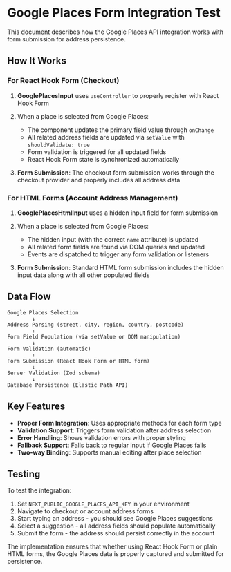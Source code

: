 # Google Places Form Integration Test

This document describes how the Google Places API integration works with form submission for address persistence.

## How It Works

### For React Hook Form (Checkout)

1. **GooglePlacesInput** uses `useController` to properly register with React Hook Form
2. When a place is selected from Google Places:
   - The component updates the primary field value through `onChange`
   - All related address fields are updated via `setValue` with `shouldValidate: true`
   - Form validation is triggered for all updated fields
   - React Hook Form state is synchronized automatically

3. **Form Submission**: The checkout form submission works through the checkout provider and properly includes all address data

### For HTML Forms (Account Address Management)

1. **GooglePlacesHtmlInput** uses a hidden input field for form submission
2. When a place is selected from Google Places:
   - The hidden input (with the correct `name` attribute) is updated
   - All related form fields are found via DOM queries and updated
   - Events are dispatched to trigger any form validation or listeners

3. **Form Submission**: Standard HTML form submission includes the hidden input data along with all other populated fields

## Data Flow

```
Google Places Selection
        ↓
Address Parsing (street, city, region, country, postcode)
        ↓
Form Field Population (via setValue or DOM manipulation)
        ↓
Form Validation (automatic)
        ↓
Form Submission (React Hook Form or HTML form)
        ↓
Server Validation (Zod schema)
        ↓
Database Persistence (Elastic Path API)
```

## Key Features

- **Proper Form Integration**: Uses appropriate methods for each form type
- **Validation Support**: Triggers form validation after address selection
- **Error Handling**: Shows validation errors with proper styling
- **Fallback Support**: Falls back to regular input if Google Places fails
- **Two-way Binding**: Supports manual editing after place selection

## Testing

To test the integration:

1. Set `NEXT_PUBLIC_GOOGLE_PLACES_API_KEY` in your environment
2. Navigate to checkout or account address forms
3. Start typing an address - you should see Google Places suggestions
4. Select a suggestion - all address fields should populate automatically
5. Submit the form - the address should persist correctly in the account

The implementation ensures that whether using React Hook Form or plain HTML forms, the Google Places data is properly captured and submitted for persistence.